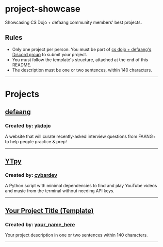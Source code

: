 # project-showcase
Showcasing CS Dojo + defaang community members' best projects.

## Rules
- Only one project per person. You must be part of [cs dojo + defaang's Discord group](https://discord.com/invite/nNtVfKddDD) to submit your project.
- You must follow the template's structure, attached at the end of this README.
- The description must be one or two sentences, within 140 characters.

---

# Projects

## [defaang](https://defaang.io)

### Created by: [ykdojo](https://twitter.com/ykdojo)

A website that will curate recently-asked interview questions from FAANG+ to help people practice & prep!

---

## [YTpy](https://github.com/cybardev/ytpy)

### Created by: [cybardev](https://github.com/cybardev)

A Python script with minimal dependencies to find and play YouTube videos and music from the terminal without needing API keys.

---

## [Your Project Title (Template)](https://your_project_link_here.com)

### Created by: [your_name_here](https://link_you_want_to_have_here.com)

Your project description in one or two sentences within 140 characters.

---
